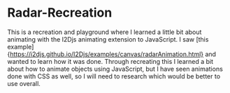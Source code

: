 # Radar-Recreation
This is a recreation and playground where I learned a little bit about animating with the I2Djs animating extension to JavaScript. I saw [this example]{https://i2djs.github.io/I2Djs/examples/canvas/radarAnimation.html} and wanted to learn how it was done. Through recreating this I learned a bit about how to animate objects using JavaScript, but I have seen animations done with CSS as well, so I will need to research which would be better to use overall.
